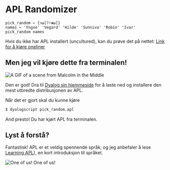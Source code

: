 # APL Randomizer

```apl
pick_random ← {⊃⍵[?⍨≢⍵]}
names ← 'Yngve' 'Vegard' 'Hilde' 'Sunniva' 'Robin' 'Ivar'
pick_random names
```

Hvis du ikke har APL installert (uncultured), kan du prøve det på nettet: [Link for å kjøre oneliner](https://tryapl.org/?clear&q=%7B%E2%8A%83%E2%8D%B5%5B%3F%E2%8D%A8%E2%89%A2%E2%8D%B5%5D%7D%20%27Yngve%27%20%27Vegard%27%20%27Hilde%27%20%27Sunniva%27%20%27Robin%27%20%27Ivar%27&run)

## Men jeg vil kjøre dette fra terminalen!

![A GIF of a scene from Malcolm in the Middle](https://y.yarn.co/c5a06fcd-db3a-48d9-bc4b-7f2f100379bb_text.gif)

Den er god! Dra til [Dyalog sin hjemmeside](https://www.dyalog.com) for å laste ned og installere den mest utbredte distribusjonen av APL.

Når det er gjort skal du kunne kjøre

```bash
$ dyalogscript pick_random.apl
```

And presto! Du har kjørt APL fra terminalen.

## Lyst å forstå?

Fantastisk! APL er et veldig spennende språk, og jeg anbefaler å lese [Learning APL](https://xpqz.github.io/learnapl/intro.html)), en kort introduksjon til språket.

![One of us! One of us!](https://media.giphy.com/media/Ae7SI3LoPYj8Q/giphy.gif)
